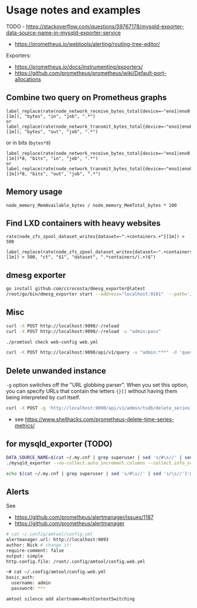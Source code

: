 # Usage notes and examples

TODO - https://stackoverflow.com/questions/59767178/mysqld-exporter-data-source-name-in-mysqld-exporter-service

- <https://prometheus.io/webtools/alerting/routing-tree-editor/>

Exporters:

- <https://prometheus.io/docs/instrumenting/exporters/>
- <https://github.com/prometheus/prometheus/wiki/Default-port-allocations>



## Combine two query on Prometheus graphs

```promql
label_replace(rate(node_network_receive_bytes_total{device=~"eno1|eno0|eth1"}[1m]), "bytes", "in", "job", ".*")
or
label_replace(rate(node_network_transmit_bytes_total{device=~"eno1|eno0|eth1"}[1m]), "bytes", "out", "job", ".*")
```

or in bits (`bytes*8`)

```promql
label_replace(rate(node_network_receive_bytes_total{device=~"eno1|eno0|eth1"}[1m])*8, "bits", "in", "job", ".*")
or
label_replace(rate(node_network_transmit_bytes_total{device=~"eno1|eno0|eth1"}[1m])*8, "bits", "out", "job", ".*")
```

## Memory usage

```promql
node_memory_MemAvailable_bytes / node_memory_MemTotal_bytes * 100
```

## Find LXD containers with heavy websites

```promql
rate(node_zfs_zpool_dataset_writes{dataset=~".+containers.+"}[1m]) > 500
```

```promql
label_replace(rate(node_zfs_zpool_dataset_writes{dataset=~".+containers.+"}[1m]) > 500, "ct", "$1", "dataset", ".*containers/(.+)$")
```

## dmesg exporter

```bash
go install github.com/cirocosta/dmesg_exporter@latest
/root/go/bin/dmesg_exporter start --address="localhost:9101"  --path='/metrics'
```

## Misc

```bash
curl -X POST http://localhost:9090/-/reload
curl -X POST http://localhost:9090/-/reload -u "admin:pass"

./promtool check web-config web.yml

curl -X POST http://localhost:9090/api/v1/query -u "admin:***" -d 'query=node_network_transmit_bytes_total{device="eno1"}' | jq .
```

## Delete unwanded instance

`-g` option switches off the "URL globbing parser". When you set this option, you can specify URLs that contain the letters `{}[]` without having them being interpreted by curl itself.

```bash
curl -X POST -g 'http://localhost:9090/api/v1/admin/tsdb/delete_series?match[]={instance="some.server:1234"}'
```

+ see https://www.shellhacks.com/prometheus-delete-time-series-metrics/

## for mysqld_exporter (TODO)

```bash
DATA_SOURCE_NAME=$(cat ~/.my.cnf | grep superuser | sed 's/#\s//' | sed 's/\s//' | awk '{print $1"@unix(/var/run/mysqld/mysqld.sock)/?allowCleartextPasswords=true"}') \
./mysqld_exporter --no-collect.auto_increment.columns --collect.info_schema.processlist.processes_by_user  --collect.info_schema.processlist.processes_by_host --web.listen-address=":9104" --collect.info_schema.processlist --config.my-cnf="/root/.my.cnf"

echo $(cat ~/.my.cnf | grep superuser | sed 's/#\s//' | sed 's/\s//')'@unix(/var/run/mysqld/mysqld.sock)/?allowCleartextPasswords=true'
```

## Alerts

See

- https://github.com/prometheus/alertmanager/issues/1187
- https://github.com/prometheus/alertmanager

```bash
# cat ~/.config/amtool/config.yml
alertmanager.url: http://localhost:9093
author: Nick # change it!
require-comment: false
output: simple
http.config.file: /root/.config/amtool/config.web.yml

~# cat ~/.config/amtool/config.web.yml
basic_auth:
  username: admin
  password: ***
```

```bash
amtool silence add alertname=HostContextSwitching
```